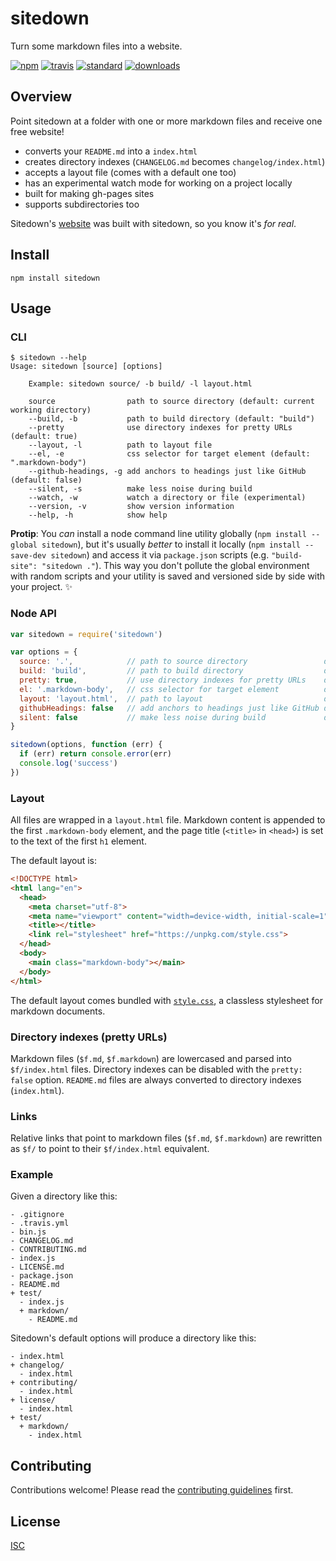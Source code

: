 # sitedown

Turn some markdown files into a website.

[![npm][npm-image]][npm-url]
[![travis][travis-image]][travis-url]
[![standard][standard-image]][standard-url]
[![downloads][downloads-image]][npm-url]

[npm-image]: https://img.shields.io/npm/v/sitedown.svg?style=flat-square
[npm-url]: https://www.npmjs.com/package/sitedown
[travis-image]: https://img.shields.io/travis/hypermodules/sitedown.svg?style=flat-square
[travis-url]: https://travis-ci.org/hypermodules/sitedown
[standard-image]: https://img.shields.io/badge/code%20style-standard-brightgreen.svg?style=flat-square
[standard-url]: http://standardjs.com/
[downloads-image]: https://img.shields.io/npm/dm/sitedown.svg?style=flat-square

## Overview

Point sitedown at a folder with one or more markdown files and receive one free website!

- converts your `README.md` into a `index.html`
- creates directory indexes (`CHANGELOG.md` becomes `changelog/index.html`)
- accepts a layout file (comes with a default one too)
- has an experimental watch mode for working on a project locally
- built for making gh-pages sites
- supports subdirectories too

Sitedown's [website](https://hypermodules.github.io/sitedown) was built with sitedown, so you know it's *for real*.

## Install

```
npm install sitedown
```

## Usage

### CLI

```
$ sitedown --help
Usage: sitedown [source] [options]

    Example: sitedown source/ -b build/ -l layout.html

    source                path to source directory (default: current working directory)
    --build, -b           path to build directory (default: "build")
    --pretty              use directory indexes for pretty URLs (default: true)
    --layout, -l          path to layout file
    --el, -e              css selector for target element (default: ".markdown-body")
    --github-headings, -g add anchors to headings just like GitHub (default: false)
    --silent, -s          make less noise during build
    --watch, -w           watch a directory or file (experimental)
    --version, -v         show version information
    --help, -h            show help
```

**Protip**: You *can* install a node command line utility globally (`npm install --global sitedown`), but it's usually *better* to install it locally (`npm install --save-dev sitedown`) and access it via `package.json` scripts (e.g. `"build-site": "sitedown ."`). This way you don't pollute the global environment with random scripts and your utility is saved and versioned side by side with your project. :sparkles:

### Node API

```js
var sitedown = require('sitedown')

var options = {
  source: '.',            // path to source directory                 default: cwd
  build: 'build',         // path to build directory                  default: 'build' in cwd
  pretty: true,           // use directory indexes for pretty URLs    default: true
  el: '.markdown-body',   // css selector for target element          default: '.markdown-body'
  layout: 'layout.html',  // path to layout                           default: none
  githubHeadings: false   // add anchors to headings just like GitHub default: false
  silent: false           // make less noise during build             default: false
}

sitedown(options, function (err) {
  if (err) return console.error(err)
  console.log('success')
})
```

### Layout

All files are wrapped in a `layout.html` file. Markdown content is appended to the first `.markdown-body` element, and the page title (`<title>` in `<head>`) is set to the text of the first `h1` element.

The default layout is:

```html
<!DOCTYPE html>
<html lang="en">
  <head>
    <meta charset="utf-8">
    <meta name="viewport" content="width=device-width, initial-scale=1">
    <title></title>
    <link rel="stylesheet" href="https://unpkg.com/style.css">
  </head>
  <body>
    <main class="markdown-body"></main>
  </body>
</html>
```

The default layout comes bundled with [`style.css`](https://ungoldman.github.io/style.css), a classless stylesheet for markdown documents.

### Directory indexes (pretty URLs)

Markdown files (`$f.md`, `$f.markdown`) are lowercased and parsed into `$f/index.html` files. Directory indexes can be disabled with the `pretty: false` option. `README.md` files are always converted to directory indexes (`index.html`).

### Links

Relative links that point to markdown files (`$f.md`, `$f.markdown`) are rewritten as `$f/` to point to their `$f/index.html` equivalent.

### Example

Given a directory like this:

```
- .gitignore
- .travis.yml
- bin.js
- CHANGELOG.md
- CONTRIBUTING.md
- index.js
- LICENSE.md
- package.json
- README.md
+ test/
  - index.js
  + markdown/
    - README.md
```

Sitedown's default options will produce a directory like this:

```
- index.html
+ changelog/
  - index.html
+ contributing/
  - index.html
+ license/
  - index.html
+ test/
  + markdown/
    - index.html
```

## Contributing

Contributions welcome! Please read the [contributing guidelines](CONTRIBUTING.md) first.

## License

[ISC](LICENSE.md)
